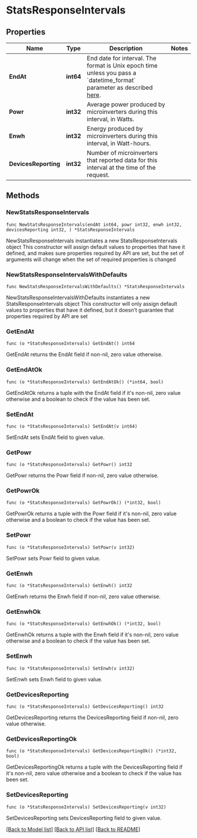 # StatsResponseIntervals

## Properties

Name | Type | Description | Notes
------------ | ------------- | ------------- | -------------
**EndAt** | **int64** | End date for interval. The format is Unix epoch time unless you pass a &#x60;datetime_format&#x60; parameter as described [here](https://developer.enphase.com/docs#Datetimes). | 
**Powr** | **int32** | Average power produced by microinverters during this interval, in Watts. | 
**Enwh** | **int32** | Energy produced by microinverters during this interval, in Watt-hours. | 
**DevicesReporting** | **int32** | Number of microinverters that reported data for this interval at the time of the request. | 

## Methods

### NewStatsResponseIntervals

`func NewStatsResponseIntervals(endAt int64, powr int32, enwh int32, devicesReporting int32, ) *StatsResponseIntervals`

NewStatsResponseIntervals instantiates a new StatsResponseIntervals object
This constructor will assign default values to properties that have it defined,
and makes sure properties required by API are set, but the set of arguments
will change when the set of required properties is changed

### NewStatsResponseIntervalsWithDefaults

`func NewStatsResponseIntervalsWithDefaults() *StatsResponseIntervals`

NewStatsResponseIntervalsWithDefaults instantiates a new StatsResponseIntervals object
This constructor will only assign default values to properties that have it defined,
but it doesn't guarantee that properties required by API are set

### GetEndAt

`func (o *StatsResponseIntervals) GetEndAt() int64`

GetEndAt returns the EndAt field if non-nil, zero value otherwise.

### GetEndAtOk

`func (o *StatsResponseIntervals) GetEndAtOk() (*int64, bool)`

GetEndAtOk returns a tuple with the EndAt field if it's non-nil, zero value otherwise
and a boolean to check if the value has been set.

### SetEndAt

`func (o *StatsResponseIntervals) SetEndAt(v int64)`

SetEndAt sets EndAt field to given value.


### GetPowr

`func (o *StatsResponseIntervals) GetPowr() int32`

GetPowr returns the Powr field if non-nil, zero value otherwise.

### GetPowrOk

`func (o *StatsResponseIntervals) GetPowrOk() (*int32, bool)`

GetPowrOk returns a tuple with the Powr field if it's non-nil, zero value otherwise
and a boolean to check if the value has been set.

### SetPowr

`func (o *StatsResponseIntervals) SetPowr(v int32)`

SetPowr sets Powr field to given value.


### GetEnwh

`func (o *StatsResponseIntervals) GetEnwh() int32`

GetEnwh returns the Enwh field if non-nil, zero value otherwise.

### GetEnwhOk

`func (o *StatsResponseIntervals) GetEnwhOk() (*int32, bool)`

GetEnwhOk returns a tuple with the Enwh field if it's non-nil, zero value otherwise
and a boolean to check if the value has been set.

### SetEnwh

`func (o *StatsResponseIntervals) SetEnwh(v int32)`

SetEnwh sets Enwh field to given value.


### GetDevicesReporting

`func (o *StatsResponseIntervals) GetDevicesReporting() int32`

GetDevicesReporting returns the DevicesReporting field if non-nil, zero value otherwise.

### GetDevicesReportingOk

`func (o *StatsResponseIntervals) GetDevicesReportingOk() (*int32, bool)`

GetDevicesReportingOk returns a tuple with the DevicesReporting field if it's non-nil, zero value otherwise
and a boolean to check if the value has been set.

### SetDevicesReporting

`func (o *StatsResponseIntervals) SetDevicesReporting(v int32)`

SetDevicesReporting sets DevicesReporting field to given value.



[[Back to Model list]](../README.md#documentation-for-models) [[Back to API list]](../README.md#documentation-for-api-endpoints) [[Back to README]](../README.md)


